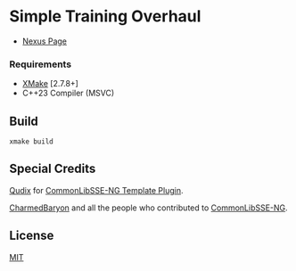 # Simple Training Overhaul

* [Nexus Page](https://www.nexusmods.com/skyrimspecialedition/mods/110061)

### Requirements

* [XMake](https://xmake.io/) [2.7.8+]
* C++23 Compiler (MSVC)

## Build
```
xmake build
```

## Special Credits

[Qudix](https://github.com/Qudix) for [CommonLibSSE-NG Template Plugin](https://github.com/Qudix/template-commonlibsse-ng).

[CharmedBaryon](https://github.com/CharmedBaryon) and all the people who contributed to [CommonLibSSE-NG](https://github.com/CharmedBaryon/CommonLibSSE-NG).

## License
[MIT](LICENSE)